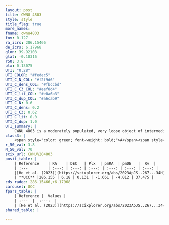 ```yaml
---
layout: post
title: CWNU 4803
style: style
title_flag: true
more_names: 
fname: cwnu4803
fov: 0.127
ra_icrs: 286.15466
de_icrs: 6.17968
glon: 39.92108
glat: -0.10316
r50: 3.8
plx: 0.13075
UTI: "0.28"
UTI_COLOR: "#fedec5"
UTI_C_N_COL: "#f2f9d6"
UTI_C_dens_COL: "#fbccbd"
UTI_C_C3_COL: "#eef8d4"
UTI_C_lit_COL: "#e0a6b3"
UTI_C_dup_COL: "#a6cab9"
UTI_C_N: 0.6
UTI_C_dens: 0.2
UTI_C_C3: 0.62
UTI_C_lit: 0.0
UTI_C_dup: 1.0
UTI_summary: |
    CWNU 4803 is a moderately populated, very loose object of intermediate C3 quality. It was recently reported in the literature.
class3: |
    <span style="color: green; font-weight: bold;">A</span><span style="color: red; font-weight: bold;">C</span>
r_50_val: 3.8
N_50_val: 70
scix_url: CWNU%204803
posit_table: |
    | Reference    | RA    | DEC   | Plx  | pmRA  | pmDE   |  Rv  |
    | :---         | :---: | :---: | :---: | :---: | :---: | :---: |
    |[He et al. (2023)](https://scixplorer.org/abs/2023ApJS..267...34H) | 286.157 | 6.175 | 0.114 | -1.673 | -4.012 | -- |
    | **UCC** |286.155 | 6.18 | 0.131 | -1.661 | -4.012 | 37.475 | 
cds_radec: 286.15466,+6.17968
carousel: UCC
fpars_table: |
    | Reference |  Values |
    | :---  |  :---:  |
    | [He et al. (2023)](https://scixplorer.org/abs/2023ApJS..267...34H) | `A0=5.45, m-M=15.95, logA=8.7` |
shared_table: |
    
---
```

